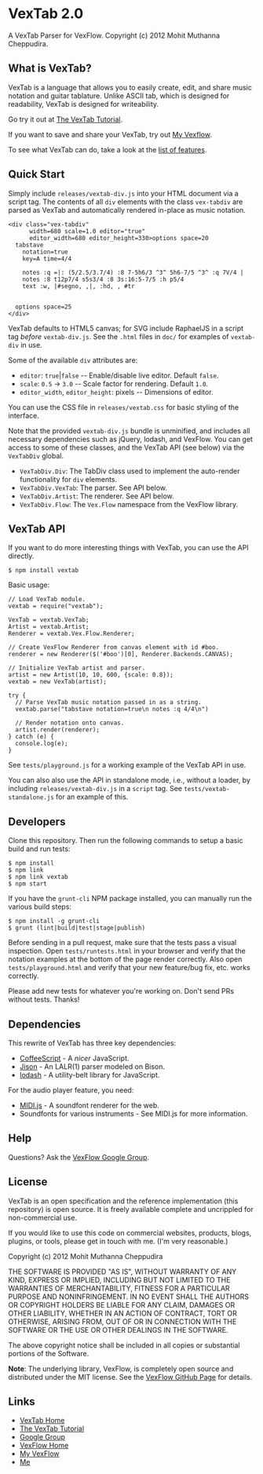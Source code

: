 # VexTab 2.0

A VexTab Parser for VexFlow.
Copyright (c) 2012 Mohit Muthanna Cheppudira.

## What is VexTab?

VexTab is a language that allows you to easily create, edit, and share music notation and guitar tablature. Unlike ASCII tab, which is designed for readability, VexTab is designed for writeability.

Go try it out at [The VexTab Tutorial](http://vexflow.com/vextab/tutorial.html).

If you want to save and share your VexTab, try out [My Vexflow](http://my.vexflow.com).

To see what VexTab can do, take a look at the [list of features](http://my.vexflow.com/articles/53?source=enabled).

## Quick Start

Simply include `releases/vextab-div.js` into your HTML document via a script tag. The contents of all `div` elements with the class `vex-tabdiv` are parsed as VexTab and automatically rendered in-place as music notation.

    <div class="vex-tabdiv"
          width=680 scale=1.0 editor="true"
          editor_width=680 editor_height=330>options space=20
      tabstave
        notation=true
        key=A time=4/4

        notes :q =|: (5/2.5/3.7/4) :8 7-5h6/3 ^3^ 5h6-7/5 ^3^ :q 7V/4 |
        notes :8 t12p7/4 s5s3/4 :8 3s:16:5-7/5 :h p5/4
        text :w, |#segno, ,|, :hd, , #tr


      options space=25
    </div>

VexTab defaults to HTML5 canvas; for SVG include RaphaelJS in a script tag _before_ `vextab-div.js`. See the `.html` files in `doc/` for examples of `vextab-div` in use.

Some of the available `div` attributes are:

* `editor`: `true`|`false` -- Enable/disable live editor. Default `false`.
* `scale`: `0.5` -> `3.0` -- Scale factor for rendering. Default `1.0`.
* `editor_width`, `editor_height`: pixels -- Dimensions of editor.

You can use the CSS file in `releases/vextab.css` for basic styling of the interface.

Note that the provided `vextab-div.js` bundle is unminified, and includes all necessary dependencies such as jQuery, lodash, and VexFlow. You can get access to some of these classes, and the VexTab API (see below) via the `VexTabDiv` global.

* `VexTabDiv.Div`: The TabDiv class used to implement the auto-render functionality for `div` elements.
* `VexTabDiv.VexTab`: The parser. See API below.
* `VexTabDiv.Artist`: The renderer. See API below.
* `VexTabDiv.Flow`: The `Vex.Flow` namespace from the VexFlow library.

## VexTab API

If you want to do more interesting things with VexTab, you can use the API directly.

    $ npm install vextab

Basic usage:

    // Load VexTab module.
    vextab = require("vextab");

    VexTab = vextab.VexTab;
    Artist = vextab.Artist;
    Renderer = vextab.Vex.Flow.Renderer;

    // Create VexFlow Renderer from canvas element with id #boo.
    renderer = new Renderer($('#boo')[0], Renderer.Backends.CANVAS);

    // Initialize VexTab artist and parser.
    artist = new Artist(10, 10, 600, {scale: 0.8});
    vextab = new VexTab(artist);

    try {
      // Parse VexTab music notation passed in as a string.
      vextab.parse("tabstave notation=true\n notes :q 4/4\n")

      // Render notation onto canvas.
      artist.render(renderer);
    } catch (e) {
      console.log(e);
    }

See `tests/playground.js` for a working example of the VexTab API in use.

You can also also use the API in standalone mode, i.e., without a loader, by including `releases/vextab-div.js` in a `script` tag. See `tests/vextab-standalone.js` for an example of this.

## Developers

Clone this repository. Then run the following commands to setup a basic build and run tests:

    $ npm install
    $ npm link
    $ npm link vextab
    $ npm start

If you have the `grunt-cli` NPM package installed, you can manually run the various build steps:

    $ npm install -g grunt-cli
    $ grunt (lint|build|test|stage|publish)

Before sending in a pull request, make sure that the tests pass a visual inspection. Open `tests/runtests.html` in your browser and verify that the notation examples at the bottom of the page render correctly. Also open `tests/playground.html` and verify that your new feature/bug fix, etc. works correctly.

Please add new tests for whatever you're working on. Don't send PRs without tests. Thanks!

## Dependencies

This rewrite of VexTab has three key dependencies:

  * [CoffeeScript](http://coffeescript.org/) - A *nicer* JavaScript.
  * [Jison](http://zaach.github.com/jison/) - An LALR(1) parser modeled on Bison.
  * [lodash](http://lodash.com/) - A utility-belt library for JavaScript.

For the audio player feature, you need:

  * [MIDI.js](https://github.com/mudcube/MIDI.js) - A soundfont renderer for the web.
  * Soundfonts for various instruments - See MIDI.js for more information.

## Help

Questions? Ask the [VexFlow Google Group](https://groups.google.com/forum/?fromgroups#!forum/vexflow).

## License

VexTab is an open specification and the reference implementation (this repository) is open source. It is freely available complete and uncrippled for non-commercial use.

If you would like to use this code on commercial websites, products, blogs, plugins, or tools, please get in touch with me. (I'm very reasonable.)

Copyright (c) 2012 Mohit Muthanna Cheppudira

THE SOFTWARE IS PROVIDED "AS IS", WITHOUT WARRANTY OF ANY KIND, EXPRESS OR IMPLIED, INCLUDING BUT NOT LIMITED TO THE WARRANTIES OF MERCHANTABILITY, FITNESS FOR A PARTICULAR PURPOSE AND NONINFRINGEMENT. IN NO EVENT SHALL THE AUTHORS OR COPYRIGHT HOLDERS BE LIABLE FOR ANY CLAIM, DAMAGES OR OTHER LIABILITY, WHETHER IN AN ACTION OF CONTRACT, TORT OR OTHERWISE, ARISING FROM, OUT OF OR IN CONNECTION WITH THE SOFTWARE OR THE USE OR OTHER DEALINGS IN THE SOFTWARE.

The above copyright notice shall be included in all copies or substantial portions of the Software.

**Note**: The underlying library, VexFlow, is completely open source and distributed under the MIT license. See the [VexFlow GitHub Page](http://github.com/0xfe/vexflow) for details.

## Links

* [VexTab Home](http://vexflow.com/vextab/)
* [The VexTab Tutorial](http://vexflow.com/vextab/tutorial.html)
* [Google Group](https://groups.google.com/forum/?fromgroups#!forum/vexflow)
* [VexFlow Home](http://vexflow.com)
* [My VexFlow](http://my.vexflow.com)
* [Me](http://0xfe.muthanna.com)
